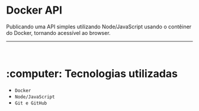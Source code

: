 <!DOCTYPE html>
<html lang="en">

<h1>Docker API</h1>

Publicando uma API simples utilizando Node/JavaScript usando o contêiner do Docker, tornando acessível ao browser.

<hr>

<br>
<h1>:computer: Tecnologias utilizadas</h1>

- `Docker`
- `Node/JavaScript`
- `Git e GitHub`
